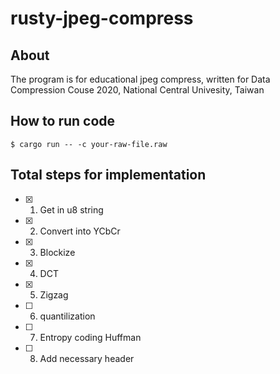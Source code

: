 # rusty-jpeg-compress

## About 

The program is for educational jpeg compress, 
written for Data Compression Couse 2020, National Central Univesity, Taiwan

## How to run code 

```
$ cargo run -- -c your-raw-file.raw
```


## Total steps for implementation 
- [x] 1. Get in u8 string 
- [x] 2. Convert into YCbCr
- [x] 3. Blockize 
- [x] 4. DCT
- [x] 5. Zigzag
- [ ] 6. quantilization
- [ ] 7. Entropy coding Huffman
- [ ] 8. Add necessary header

